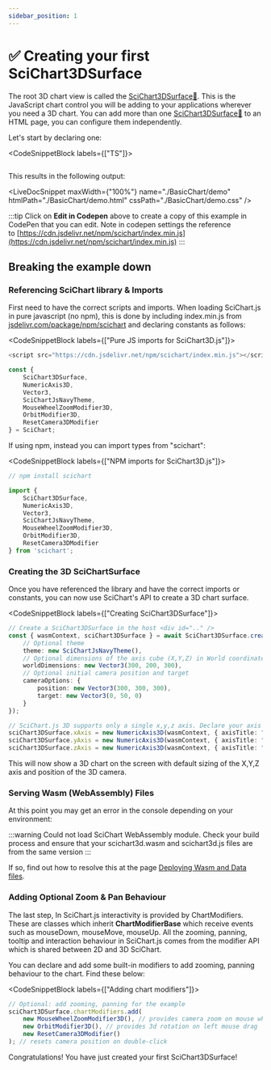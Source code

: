 ```yaml
---
sidebar_position: 1
---
```


# ✅ Creating your first SciChart3DSurface

The root 3D chart view is called the [SciChart3DSurface:blue_book:](https://www.scichart.com/documentation/js/current/typedoc/classes/scichart3dsurface.html). This is the JavaScript chart control you will be adding to your applications wherever you need a 3D chart. You can add more than one [SciChart3DSurface:blue_book:](https://www.scichart.com/documentation/js/current/typedoc/classes/scichart3dsurface.html) to an HTML page, you can configure them independently.

Let's start by declaring one:

<CodeSnippetBlock labels={["TS"]}>
```ts showLineNumbers file=./BasicChart/demo.ts start=region_A_start end=region_A_end
```
</CodeSnippetBlock>

This results in the following output:

<LiveDocSnippet maxWidth={"100%"} name="./BasicChart/demo" htmlPath="./BasicChart/demo.html" cssPath="./BasicChart/demo.css" />

:::tip
Click on **Edit in Codepen** above to create a copy of this example in CodePen that you can edit. Note in codepen settings the reference to [https://cdn.jsdelivr.net/npm/scichart/index.min.js](https://cdn.jsdelivr.net/npm/scichart/index.min.js)
:::

Breaking the example down
-------------------------

### Referencing SciChart library & Imports

First need to have the correct scripts and imports. When loading SciChart.js in pure javascript (no npm), this is done by including index.min.js from [jsdelivr.com/package/npm/scichart](https://www.jsdelivr.com/package/npm/scichart) and declaring constants as follows:

<CodeSnippetBlock labels={["Pure JS imports for SciChart3D.js"]}>
```js
<script src="https://cdn.jsdelivr.net/npm/scichart/index.min.js"></script>

const {
    SciChart3DSurface,
    NumericAxis3D,
    Vector3,
    SciChartJsNavyTheme,
    MouseWheelZoomModifier3D,
    OrbitModifier3D,
    ResetCamera3DModifier
} = SciChart;
```
</CodeSnippetBlock>

If using npm, instead you can import types from "scichart":

<CodeSnippetBlock labels={["NPM imports for SciChart3D.js"]}>
```js
// npm install scichart

import {
    SciChart3DSurface,
    NumericAxis3D,
    Vector3,
    SciChartJsNavyTheme,
    MouseWheelZoomModifier3D,
    OrbitModifier3D,
    ResetCamera3DModifier
} from 'scichart';
```
</CodeSnippetBlock>

### Creating the 3D SciChartSurface

Once you have referenced the library and have the correct imports or constants, you can now use SciChart's API to create a 3D chart surface.

<CodeSnippetBlock labels={["Creating SciChart3DSurface"]}>
```ts {2} showLineNumbers
// Create a SciChart3DSurface in the host <div id=".." />
const { wasmContext, sciChart3DSurface } = await SciChart3DSurface.create(divElementId, {
    // Optional theme
    theme: new SciChartJsNavyTheme(),
    // Optional dimensions of the axis cube (X,Y,Z) in World coordinates
    worldDimensions: new Vector3(300, 200, 300),
    // Optional initial camera position and target
    cameraOptions: {
        position: new Vector3(300, 300, 300),
        target: new Vector3(0, 50, 0)
    }
});

// SciChart.js 3D supports only a single x,y,z axis. Declare your axis like this
sciChart3DSurface.xAxis = new NumericAxis3D(wasmContext, { axisTitle: "X Axis" });
sciChart3DSurface.yAxis = new NumericAxis3D(wasmContext, { axisTitle: "Y Axis" });
sciChart3DSurface.zAxis = new NumericAxis3D(wasmContext, { axisTitle: "Z Axis" });
```
</CodeSnippetBlock>

This will now show a 3D chart on the screen with default sizing of the X,Y,Z axis and position of the 3D camera.

### Serving Wasm (WebAssembly) Files

At this point you may get an error in the console depending on your environment:

:::warning
Could not load SciChart WebAssembly module. Check your build process and ensure that your scichart3d.wasm and scichart3d.js files are from the same version
:::

If so, find out how to resolve this at the page [Deploying Wasm and Data files](/docs/2d-charts/surface/deploying-wasm/index.md).

### Adding Optional Zoom & Pan Behaviour

The last step, In SciChart.js interactivity is provided by ChartModifiers. These are classes which inherit **ChartModifierBase** which receive events such as mouseDown, mouseMove, mouseUp. All the zooming, panning, tooltip and interaction behaviour in SciChart.js comes from the modifier API which is shared between 2D and 3D SciChart.

You can declare and add some built-in modifiers to add zooming, panning behaviour to the chart. Find these below:

<CodeSnippetBlock labels={["Adding chart modifiers"]}>
```ts showLineNumbers
// Optional: add zooming, panning for the example
sciChart3DSurface.chartModifiers.add(
    new MouseWheelZoomModifier3D(), // provides camera zoom on mouse wheel
    new OrbitModifier3D(), // provides 3d rotation on left mouse drag
    new ResetCamera3DModifier()
); // resets camera position on double-click
```
</CodeSnippetBlock>

Congratulations! You have just created your first SciChart3DSurface!